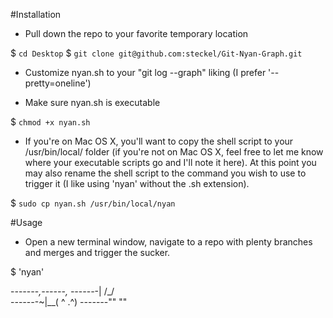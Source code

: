 #Installation

- Pull down the repo to your favorite temporary location

$ `cd Desktop`
$ `git clone git@github.com:steckel/Git-Nyan-Graph.git`

- Customize nyan.sh to your "git log --graph" liking (I prefer '--pretty=oneline')

- Make sure nyan.sh is executable

$ `chmod +x nyan.sh`

- If you're on Mac OS X, you'll want to copy the shell script to your /usr/bin/local/ folder (if you're not on Mac OS X, feel free to let me know where your executable scripts go and I'll note it here). At this point you may also rename the shell script to the command you wish to use to trigger it (I like using 'nyan' without the .sh extension).

$ `sudo cp nyan.sh /usr/bin/local/nyan`

#Usage

- Open a new terminal window, navigate to a repo with plenty branches and merges and trigger the sucker.

$ 'nyan'

-_-_-_-_-_-_-_,------,
_-_-_-_-_-_-_-|   /\_/\
-_-_-_-_-_-_-~|__( ^ .^)
-_-_-_-_-_-_-""  ""